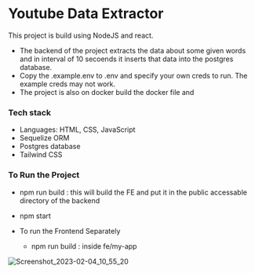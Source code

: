 
# Youtube Data Extractor

This project is build using NodeJS and react.

- The backend of the project extracts the data about some given words and in interval of 10 secoends it inserts that data into the postgres database. 
- Copy the .example.env to .env and specify your own creds to run. The example creds may not work.
- The project is also on docker build the docker file and 


### Tech stack

- Languages: HTML, CSS, JavaScript
- Sequelize ORM
- Postgres database
- Tailwind CSS 



### To Run the Project
- npm run build : this will build the FE and put it in the public accessable directory of the backend 
- npm start 

- To run the Frontend Separately 
    - npm run build : inside fe/my-app
  
  
  
![Screenshot_2023-02-04_10_55_20](https://user-images.githubusercontent.com/42701850/216750512-2d5436e6-f297-4647-91f6-7bc9213f4827.png)
